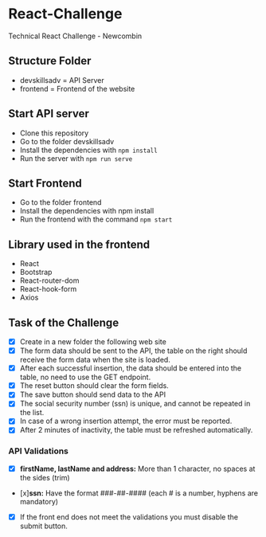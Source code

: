 # React-Challenge
Technical React Challenge - Newcombin

## Structure Folder
* devskillsadv = API Server
* frontend = Frontend of the website

## Start API server
* Clone this repository
* Go to the folder devskillsadv
* Install the dependencies with `npm install`
* Run the server with `npm run serve`

## Start Frontend
* Go to the folder frontend
* Install the dependencies with npm install
* Run the frontend with the command `npm start`

## Library used in the frontend 
* React
* Bootstrap
* React-router-dom
* React-hook-form
* Axios


## Task of the Challenge
- [x] Create in a new folder the following web site
- [x] The form data should be sent to the API, the table on the right should receive the form data when the site is loaded.
- [x] After each successful insertion, the data should be entered into the table, no need to use the GET endpoint.
- [x] The reset button should clear the form fields.
- [x] The save button should send data to the API
- [x] The social security number (ssn) is unique, and cannot be repeated in the list.
- [x] In case of a wrong insertion attempt, the error must be reported.
- [x] After 2 minutes of inactivity, the table must be refreshed automatically.

### API Validations
- [x] **firstName, lastName and address:** More than 1 character, no spaces at the sides (trim)
- [x]**ssn:** Have the format ###-##-#### (each # is a number, hyphens are mandatory)
- [x] If the front end does not meet the validations you must disable the submit button.

